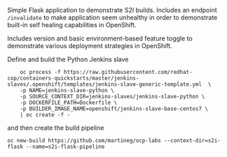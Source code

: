 Simple Flask application to demonstrate S2I builds.
Includes an endpoint `/invalidate` to make application seem unhealthy in order to demonstrate built-in self healing capabilities in OpenShift.

Includes version and basic environment-based feature toggle to demonstrate various deployment strategies in OpenShift.

Define and build the Python Jenkins slave

```
    oc process -f https://raw.githubusercontent.com/redhat-cop/containers-quickstarts/master/jenkins-slaves/.openshift/templates/jenkins-slave-generic-template.yml  \
    -p NAME=jenkins-slave-python \
    -p SOURCE_CONTEXT_DIR=jenkins-slaves/jenkins-slave-python \
    -p DOCKERFILE_PATH=Dockerfile \
    -p BUILDER_IMAGE_NAME=openshift/jenkins-slave-base-centos7 \
    | oc create -f -
```

and then create the build pipeline

```
oc new-build https://github.com/martineg/ocp-labs --context-dir=s2i-flask --name=s2i-flask-pipeline
```
